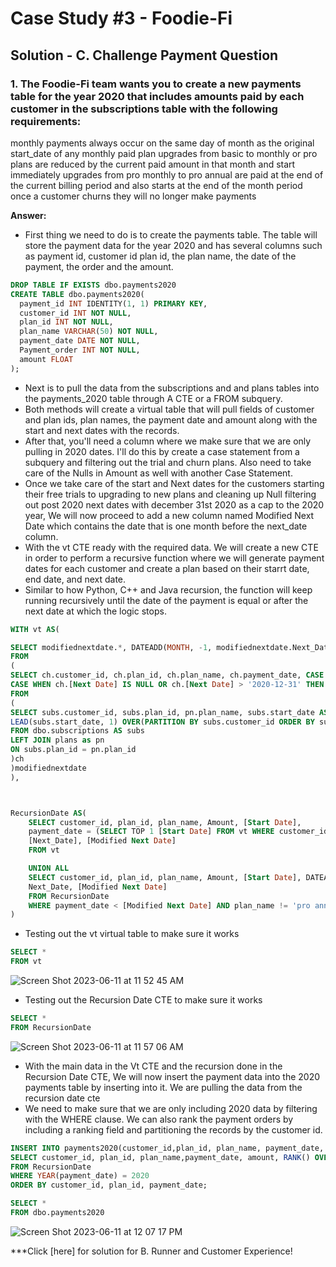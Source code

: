 # Case Study #3 - Foodie-Fi

## Solution - C. Challenge Payment Question

### 1. The Foodie-Fi team wants you to create a new payments table for the year 2020 that includes amounts paid by each customer in the subscriptions table with the following requirements:

monthly payments always occur on the same day of month as the original start_date of any monthly paid plan
upgrades from basic to monthly or pro plans are reduced by the current paid amount in that month and start immediately
upgrades from pro monthly to pro annual are paid at the end of the current billing period and also starts at the end of the month period
once a customer churns they will no longer make payments


**Answer:**

- First thing we need to do is to create the payments table. The table will store the payment data for the year 2020 and has several columns such as payment id, customer id plan id, the plan name, the date of the payment, the order and the amount.

````sql
DROP TABLE IF EXISTS dbo.payments2020 
CREATE TABLE dbo.payments2020(
  payment_id INT IDENTITY(1, 1) PRIMARY KEY,
  customer_id INT NOT NULL,
  plan_id INT NOT NULL,
  plan_name VARCHAR(50) NOT NULL,
  payment_date DATE NOT NULL,
  Payment_order INT NOT NULL,
  amount FLOAT 
);
````
- Next is to pull the data from the subscriptions and and plans tables into the payments_2020 table through A CTE or a FROM subquery.
- Both methods will create a virtual table that will pull fields of customer and plan ids, plan names, the payment date and amount along with the start and next dates with the records.
- After that, you'll need a column where we make sure that we are only pulling in 2020 dates. I'll do this by create a case statement from a subquery and filtering out the trial and churn plans. Also need to take care of the Nulls in Amount as well with another Case Statement.
- Once we take care of the start and Next dates for the customers starting their free trials to upgrading to new plans and cleaning up Null filtering out post 2020 next dates with december 31st 2020 as a cap to the 2020 year, We will now proceed to add a new column named Modified Next Date which contains the date that is one month before the next_date column.
- With the vt CTE ready with the required data. We will create a new CTE in order  to perform a recursive function where we will generate payment dates for each customer and create a plan based on their starrt date, end date, and next date.
- Similar to how Python, C++ and Java recursion, the function will keep running recursively until the date of the payment is equal or after the next date at which the logic stops.

````sql
WITH vt AS(

SELECT modifiednextdate.*, DATEADD(MONTH, -1, modifiednextdate.Next_Date) AS [Modified Next Date]
FROM
(
SELECT ch.customer_id, ch.plan_id, ch.plan_name, ch.payment_date, CASE WHEN ch.Amount IS NULL THEN 0 ELSE ch.Amount END AS [Amount], ch.[Start Date],
CASE WHEN ch.[Next Date] IS NULL OR ch.[Next Date] > '2020-12-31' THEN '2020-12-31' ELSE ch.[Next Date] END AS [Next_Date]
FROM
(
SELECT subs.customer_id, subs.plan_id, pn.plan_name, subs.start_date AS payment_date, pn.price AS [Amount], subs.start_date AS [Start Date],
LEAD(subs.start_date, 1) OVER(PARTITION BY subs.customer_id ORDER BY subs.start_date, subs.plan_id) AS [Next Date]
FROM dbo.subscriptions AS subs 
LEFT JOIN plans as pn 
ON subs.plan_id = pn.plan_id
)ch
)modifiednextdate
),



RecursionDate AS(
    SELECT customer_id, plan_id, plan_name, Amount, [Start Date],   
    payment_date = (SELECT TOP 1 [Start Date] FROM vt WHERE customer_id = customer_id AND plan_id = plan_id),
    [Next_Date], [Modified Next Date]
    FROM vt 

    UNION ALL
    SELECT customer_id, plan_id, plan_name, Amount, [Start Date], DATEADD(MONTH, 1, payment_date) AS [payment_date],
    Next_Date, [Modified Next Date]
    FROM RecursionDate
    WHERE payment_date < [Modified Next Date] AND plan_name != 'pro annual'
)

````

- Testing out the vt virtual table to make sure it works
````sql
SELECT * 
FROM vt 

````
![Screen Shot 2023-06-11 at 11 52 45 AM](https://github.com/KennethManzi1/8-week-SQL-Challenge/assets/120513764/f7ed4239-b2b5-43fe-a5f7-8a3bb8324bd1)


- Testing out the Recursion Date CTE to make sure it works

````sql
SELECT *
FROM RecursionDate

````

![Screen Shot 2023-06-11 at 11 57 06 AM](https://github.com/KennethManzi1/8-week-SQL-Challenge/assets/120513764/498d992d-310a-4c8a-a647-95f3de0e25c9)


- With the main data in the Vt CTE and the recursion done in the Recursion Date CTE, We will now insert the payment data into the 2020 payments table by inserting into it. We are pulling the data from the recursion date cte 
- We need to make sure that we are only including 2020 data by filtering with the WHERE clause. We can also rank the payment orders by including a ranking field and partitioning the records by the customer id.

````sql
INSERT INTO payments2020(customer_id,plan_id, plan_name, payment_date, amount, Payment_order)
SELECT customer_id, plan_id, plan_name,payment_date, amount, RANK() OVER(partition BY customer_id ORDER BY customer_id, plan_id) AS [Payment_order]
FROM RecursionDate
WHERE YEAR(payment_date) = 2020
ORDER BY customer_id, plan_id, payment_date;

SELECT *
FROM dbo.payments2020

````

![Screen Shot 2023-06-11 at 12 07 17 PM](https://github.com/KennethManzi1/8-week-SQL-Challenge/assets/120513764/6a2a0300-c6a7-4708-8c5d-1f670702493c)


***Click [here] for solution for B. Runner and Customer Experience!

